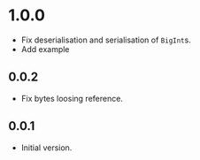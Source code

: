 # 1.0.0

- Fix deserialisation and serialisation of `BigInt`s.
- Add example

## 0.0.2

- Fix bytes loosing reference.

## 0.0.1

- Initial version.
